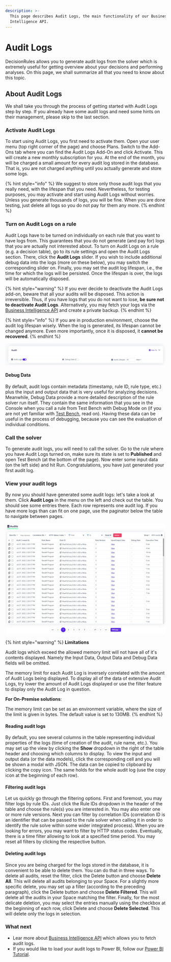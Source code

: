 ```yaml
---
description: >-
  This page describes Audit Logs, the main functionality of our Business
  Intelligence API.
---
```


# Audit Logs

&#x20;DecisionRules allows you to generate audit logs from the solver which is extremely useful for getting overview about your decisions and performing analyses. On this page, we shall summarize all that you need to know about this topic.

## About Audit Logs

We shall take you through the process of getting started with Audit Logs step by step. If you already have some audit logs and need some hints on their management, please skip to the last section.

### Activate Audit Logs

To start using Audit Logs, you first need to activate them. Open your user menu (top right corner of the page) and choose Plans. Switch to the Add-Ons tab where you can find the Audit Logs Add-On and click Activate. This will create a new monthly subscription for you. At the end of the month, you will be charged a small amount for every audit log stored in the database. That is, you are not charged anything until you actually generate and store some logs.

{% hint style="info" %}
We suggest to store only those audit logs that you really need, with the lifespan that you need. Nevertheless, for testing purposes, you may activate and start using Audit Logs without worries. Unless you generate thousands of logs, you will be fine. When you are done testing, just delete all logs so you do not pay for them any more.
{% endhint %}

### Turn on Audit Logs on a rule

Audit Logs have to be turned on individually on each rule that you want to have logs from. This guarantees that you do not generate (and pay for) logs that you are actually not interested about. To turn on Audit Logs on a rule (e.g. a decision table), go to its rule settings and open the Audit Logs section. There, click the **Audit Logs** slider. If you wish to include additional debug data into the logs (more on these below), you may switch the corresponding slider on. Finally, you may set the audit log lifespan, i.e., the time for which the logs will be persisted. Once the lifespan is over, the logs will be automatically disposed.

{% hint style="warning" %}
If you ever decide to deactivate the Audit Logs add-on, beware that all your audits will be disposed. This action is irreversible. Thus, if you have logs that you do not want to lose, **be sure not to deactivate Audit Logs**. Alternatively, you may fetch your logs via the [Business Intelligence API](../api/bi-api.md) and create a private backup.
{% endhint %}

{% hint style="info" %}
If you are in production environment, choose the audit log lifespan wisely. When the log is generated, its lifespan cannot be changed anymore. Even more importantly, once it is disposed, it **cannot be recovered**.
{% endhint %}

![](../.gitbook/assets/audits-settings.jpg)

#### Debug Data

By default, audit logs contain metadata (timestamp, rule ID, rule type, etc.) plus the input and output data that is very useful for analyzing decisions. Meanwhile, Debug Data provide a more detailed description of the rule solver run itself. They contain the same information that you see in the Console when you call a rule from Test Bench with Debug Mode on (if you are not yet familiar with [Test Bench](../other/test-bench.md), read on). Having these data can be useful in the process of debugging, because you can see the evaluation of individual conditions.

### Call the solver

To generate audit logs, you will need to call the solver. Go to the rule where you have Audit Logs turned on, make sure its state is set to **Published** and open Test Bench (at the bottom of the page). Now enter some input data (on the left side) and hit Run. Congratulations, you have just generated your first audit log.

### View your audit logs

By now you should have generated some audit logs: let's take a look at them. Click **Audit Logs** in the menu on the left and check out the table. You should see some entries there. Each row represents one audit log. If you have more logs than can fit on one page, use the paginator below the table to navigate between pages.

![](../.gitbook/assets/audits-list.jpg)

{% hint style="warning" %}
**Limitations**

Audit logs which exceed the allowed memory limit will not have all of it's contents displayed. Namely the Input Data, Output Data and Debug Data fields will be omitted.

The memory limit for each Audit Log is inversely correlated with the amount of Audit Logs being displayed. To display all of the data of extensive Audit Logs, try lower the amount of Audit Logs displayed or use the filter feature to display only the Audit Log in question.

**For On-Premise solutions**:

The memory limit can be set as an environment variable, where the size of the limit is given in bytes. The default value is set to 130MB.
{% endhint %}

#### Reading audit logs

By default, you see several columns in the table representing individual properties of the logs (time of creation of the audit, rule name, etc.). You may set up the view by clicking the **Show** dropdown in the right of the table header and choosing which columns to display. To view the input and output data (or the data models), click the corresponding cell and you will be shown a modal with JSON. The data can be copied to clipboard by clicking the copy icon. The same holds for the whole audit log (use the copy icon at the beginning of each row).

#### Filtering audit logs

Let us quickly go through the filtering options. First and foremost, you may filter logs by rule IDs. Just click the Rule IDs dropdown in the header of the table and choose the rule(s) you are interested in. You may also enter one or more rule versions. Next you can filter by correlation IDs (correlation ID is an identifier that can be passed to the rule solver when calling it in order to identify the rule solve within some wider integrated process). When you are looking for errors, you may want to filter by HTTP status codes. Eventually, there is a time filter allowing to look at a specified time period. You may reset all filters by clicking the respective button.

#### Deleting audit logs

Since you are being charged for the logs stored in the database, it is convenient to be able to delete them. You can do that in three ways. To delete all audits, reset the filter, click the Delete button and choose **Delete All**. This will delete all audits belonging to your Space. For a slightly more specific delete, you may set up a filter (according to the preceding paragraph), click the Delete button and choose **Delete Filtered**. This will delete all the audits in your Space matching the filter. Finally, for the most delicate deletion, you may select the entries manually using the checkbox at the beginning of each row, click Delete and choose **Delete Selected**. This will delete only the logs in selection.

### What next

* Lear more about [Business Intelligence API](../api/bi-api.md) which allows you to fetch audit logs.
* If you would like to load your audit logs to Power BI, follow our [Power BI Tutorial](../tutorials/create-a-power-bi-report.md).
